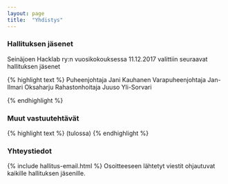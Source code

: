 ```yaml
---
layout: page
title:  "Yhdistys"
---
```


### Hallituksen jäsenet

Seinäjoen Hacklab ry:n vuosikokouksessa 11.12.2017 valittiin seuraavat hallituksen jäsenet

{% highlight text %}
Puheenjohtaja        Jani Kauhanen
Varapuheenjohtaja    Jan-Ilmari Oksaharju
Rahastonhoitaja      Juuso Yli-Sorvari

{% endhighlight %}

### Muut vastuutehtävät
{% highlight text %}
(tulossa)
{% endhighlight %}

### Yhteystiedot
{% include hallitus-email.html %}
Osoitteeseen lähtetyt viestit ohjautuvat kaikille hallituksen jäsenille.
